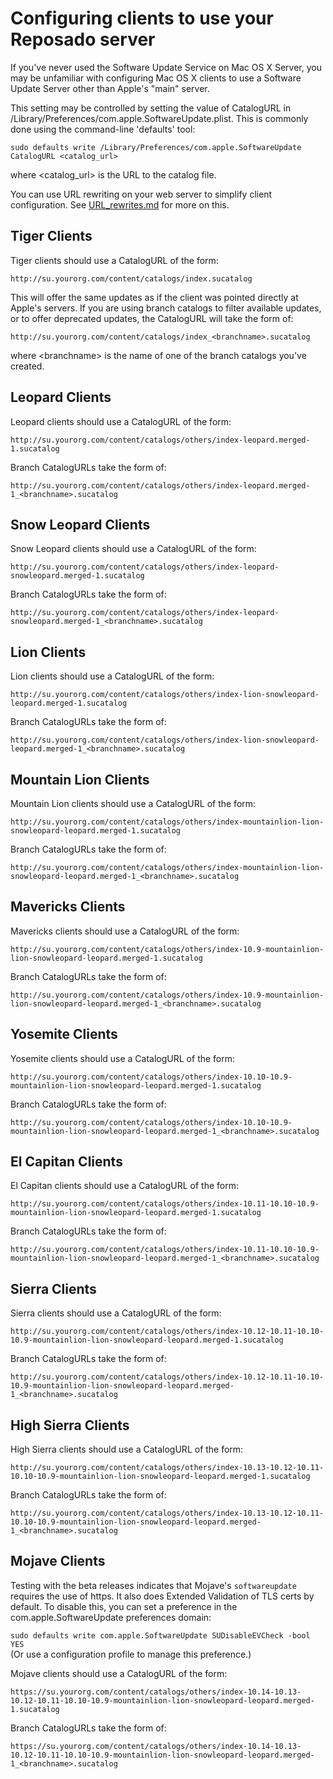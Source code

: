 # Configuring clients to use your Reposado server

If you've never used the Software Update Service on Mac OS X Server, you may be unfamiliar with configuring Mac OS X clients to use a Software Update Server other than Apple's "main" server.

This setting may be controlled by setting the value of CatalogURL in /Library/Preferences/com.apple.SoftwareUpdate.plist. This is commonly done using the command-line 'defaults' tool:

    sudo defaults write /Library/Preferences/com.apple.SoftwareUpdate CatalogURL <catalog_url>

where \<catalog_url> is the URL to the catalog file.

You can use URL rewriting on your web server to simplify client configuration. See [URL_rewrites.md](./URL_rewrites.md) for more on this.


## Tiger Clients

Tiger clients should use a CatalogURL of the form:

    http://su.yourorg.com/content/catalogs/index.sucatalog

This will offer the same updates as if the client was pointed directly at Apple's servers. If you are using branch catalogs to filter available updates, or to offer deprecated updates, the CatalogURL will take the form of:

    http://su.yourorg.com/content/catalogs/index_<branchname>.sucatalog

where \<branchname> is the name of one of the branch catalogs you've created.


## Leopard Clients

Leopard clients should use a CatalogURL of the form:

    http://su.yourorg.com/content/catalogs/others/index-leopard.merged-1.sucatalog

Branch CatalogURLs take the form of:

    http://su.yourorg.com/content/catalogs/others/index-leopard.merged-1_<branchname>.sucatalog


## Snow Leopard Clients

Snow Leopard clients should use a CatalogURL of the form:

    http://su.yourorg.com/content/catalogs/others/index-leopard-snowleopard.merged-1.sucatalog

Branch CatalogURLs take the form of:

    http://su.yourorg.com/content/catalogs/others/index-leopard-snowleopard.merged-1_<branchname>.sucatalog


## Lion Clients

Lion clients should use a CatalogURL of the form:

    http://su.yourorg.com/content/catalogs/others/index-lion-snowleopard-leopard.merged-1.sucatalog

Branch CatalogURLs take the form of:

    http://su.yourorg.com/content/catalogs/others/index-lion-snowleopard-leopard.merged-1_<branchname>.sucatalog


## Mountain Lion Clients

Mountain Lion clients should use a CatalogURL of the form:

    http://su.yourorg.com/content/catalogs/others/index-mountainlion-lion-snowleopard-leopard.merged-1.sucatalog

Branch CatalogURLs take the form of:

    http://su.yourorg.com/content/catalogs/others/index-mountainlion-lion-snowleopard-leopard.merged-1_<branchname>.sucatalog


## Mavericks Clients

Mavericks clients should use a CatalogURL of the form:

    http://su.yourorg.com/content/catalogs/others/index-10.9-mountainlion-lion-snowleopard-leopard.merged-1.sucatalog

Branch CatalogURLs take the form of:

    http://su.yourorg.com/content/catalogs/others/index-10.9-mountainlion-lion-snowleopard-leopard.merged-1_<branchname>.sucatalog


## Yosemite Clients

Yosemite clients should use a CatalogURL of the form:

    http://su.yourorg.com/content/catalogs/others/index-10.10-10.9-mountainlion-lion-snowleopard-leopard.merged-1.sucatalog

Branch CatalogURLs take the form of:

    http://su.yourorg.com/content/catalogs/others/index-10.10-10.9-mountainlion-lion-snowleopard-leopard.merged-1_<branchname>.sucatalog


## El Capitan Clients

El Capitan clients should use a CatalogURL of the form:

    http://su.yourorg.com/content/catalogs/others/index-10.11-10.10-10.9-mountainlion-lion-snowleopard-leopard.merged-1.sucatalog

Branch CatalogURLs take the form of:

    http://su.yourorg.com/content/catalogs/others/index-10.11-10.10-10.9-mountainlion-lion-snowleopard-leopard.merged-1_<branchname>.sucatalog


## Sierra Clients

Sierra clients should use a CatalogURL of the form:

    http://su.yourorg.com/content/catalogs/others/index-10.12-10.11-10.10-10.9-mountainlion-lion-snowleopard-leopard.merged-1.sucatalog

Branch CatalogURLs take the form of:

    http://su.yourorg.com/content/catalogs/others/index-10.12-10.11-10.10-10.9-mountainlion-lion-snowleopard-leopard.merged-1_<branchname>.sucatalog


## High Sierra Clients

High Sierra clients should use a CatalogURL of the form:

    http://su.yourorg.com/content/catalogs/others/index-10.13-10.12-10.11-10.10-10.9-mountainlion-lion-snowleopard-leopard.merged-1.sucatalog

Branch CatalogURLs take the form of:

    http://su.yourorg.com/content/catalogs/others/index-10.13-10.12-10.11-10.10-10.9-mountainlion-lion-snowleopard-leopard.merged-1_<branchname>.sucatalog


## Mojave Clients

Testing with the beta releases indicates that Mojave's `softwareupdate` requires the use of https. It also does Extended Validation of TLS certs by default. To disable this, you can set a preference in the com.apple.SoftwareUpdate preferences domain:

`sudo defaults write com.apple.SoftwareUpdate SUDisableEVCheck -bool YES`  
(Or use a configuration profile to manage this preference.)

Mojave clients should use a CatalogURL of the form:

    https://su.yourorg.com/content/catalogs/others/index-10.14-10.13-10.12-10.11-10.10-10.9-mountainlion-lion-snowleopard-leopard.merged-1.sucatalog

Branch CatalogURLs take the form of:

    https://su.yourorg.com/content/catalogs/others/index-10.14-10.13-10.12-10.11-10.10-10.9-mountainlion-lion-snowleopard-leopard.merged-1_<branchname>.sucatalog